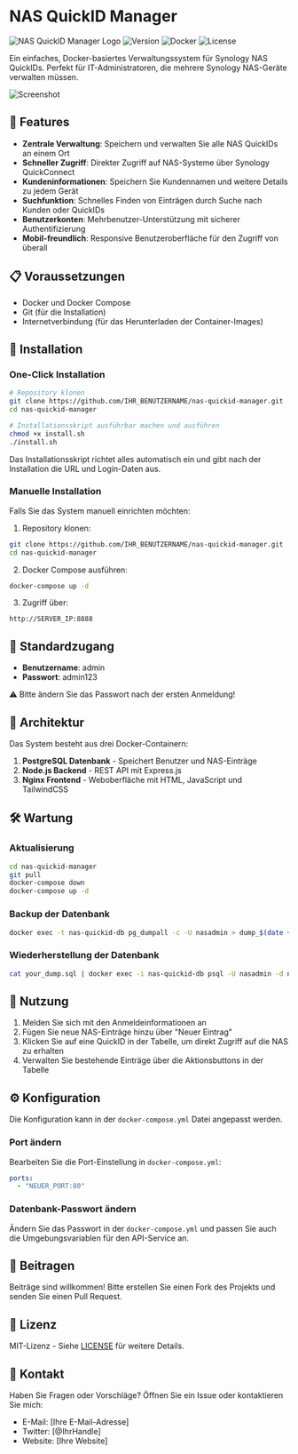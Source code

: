 # NAS QuickID Manager

![NAS QuickID Manager Logo](https://img.shields.io/badge/NAS-QuickID%20Manager-blue)
![Version](https://img.shields.io/badge/version-1.0.0-green)
![Docker](https://img.shields.io/badge/docker-required-blue)
![License](https://img.shields.io/badge/license-MIT-yellow)

Ein einfaches, Docker-basiertes Verwaltungssystem für Synology NAS QuickIDs. Perfekt für IT-Administratoren, die mehrere Synology NAS-Geräte verwalten müssen.

![Screenshot](https://img.shields.io/badge/Screenshot-Demo-lightgrey)

## 🚀 Features

- **Zentrale Verwaltung**: Speichern und verwalten Sie alle NAS QuickIDs an einem Ort
- **Schneller Zugriff**: Direkter Zugriff auf NAS-Systeme über Synology QuickConnect
- **Kundeninformationen**: Speichern Sie Kundennamen und weitere Details zu jedem Gerät
- **Suchfunktion**: Schnelles Finden von Einträgen durch Suche nach Kunden oder QuickIDs
- **Benutzerkonten**: Mehrbenutzer-Unterstützung mit sicherer Authentifizierung
- **Mobil-freundlich**: Responsive Benutzeroberfläche für den Zugriff von überall

## 📋 Voraussetzungen

- Docker und Docker Compose
- Git (für die Installation)
- Internetverbindung (für das Herunterladen der Container-Images)

## 🔧 Installation

### One-Click Installation

```bash
# Repository klonen
git clone https://github.com/IHR_BENUTZERNAME/nas-quickid-manager.git
cd nas-quickid-manager

# Installationsskript ausführbar machen und ausführen
chmod +x install.sh
./install.sh
```

Das Installationsskript richtet alles automatisch ein und gibt nach der Installation die URL und Login-Daten aus.

### Manuelle Installation

Falls Sie das System manuell einrichten möchten:

1. Repository klonen:
```bash
git clone https://github.com/IHR_BENUTZERNAME/nas-quickid-manager.git
cd nas-quickid-manager
```

2. Docker Compose ausführen:
```bash
docker-compose up -d
```

3. Zugriff über:
```
http://SERVER_IP:8888
```

## 🔐 Standardzugang

- **Benutzername**: admin
- **Passwort**: admin123

⚠️ Bitte ändern Sie das Passwort nach der ersten Anmeldung!

## 🧩 Architektur

Das System besteht aus drei Docker-Containern:

1. **PostgreSQL Datenbank** - Speichert Benutzer und NAS-Einträge
2. **Node.js Backend** - REST API mit Express.js
3. **Nginx Frontend** - Weboberfläche mit HTML, JavaScript und TailwindCSS

## 🛠️ Wartung

### Aktualisierung

```bash
cd nas-quickid-manager
git pull
docker-compose down
docker-compose up -d
```

### Backup der Datenbank

```bash
docker exec -t nas-quickid-db pg_dumpall -c -U nasadmin > dump_$(date +%Y-%m-%d_%H_%M_%S).sql
```

### Wiederherstellung der Datenbank

```bash
cat your_dump.sql | docker exec -i nas-quickid-db psql -U nasadmin -d nasquickid
```

## 📝 Nutzung

1. Melden Sie sich mit den Anmeldeinformationen an
2. Fügen Sie neue NAS-Einträge hinzu über "Neuer Eintrag"
3. Klicken Sie auf eine QuickID in der Tabelle, um direkt Zugriff auf die NAS zu erhalten
4. Verwalten Sie bestehende Einträge über die Aktionsbuttons in der Tabelle

## ⚙️ Konfiguration

Die Konfiguration kann in der `docker-compose.yml` Datei angepasst werden.

### Port ändern

Bearbeiten Sie die Port-Einstellung in `docker-compose.yml`:
```yaml
ports:
  - "NEUER_PORT:80"
```

### Datenbank-Passwort ändern

Ändern Sie das Passwort in der `docker-compose.yml` und passen Sie auch die Umgebungsvariablen für den API-Service an.

## 🤝 Beitragen

Beiträge sind willkommen! Bitte erstellen Sie einen Fork des Projekts und senden Sie einen Pull Request.

## 📜 Lizenz

MIT-Lizenz - Siehe [LICENSE](LICENSE) für weitere Details.

## 📧 Kontakt

Haben Sie Fragen oder Vorschläge? Öffnen Sie ein Issue oder kontaktieren Sie mich:

- E-Mail: [Ihre E-Mail-Adresse]
- Twitter: [@IhrHandle]
- Website: [Ihre Website]
